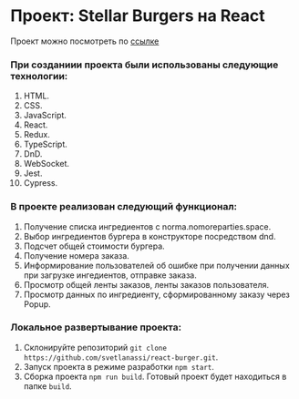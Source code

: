 # Проект: Stellar Burgers на React

  Проект можно посмотреть по [ссылке](https://svetlanassi.github.io/react-burger/)

### При созданиии проекта были использованы следующие технологии:

1. HTML.
2. CSS.
3. JavaScript.
4. React.
5. Redux.
6. TypeScript.
7. DnD.
8. WebSocket.
9. Jest.
10. Cypress.

### В проекте реализован следующий функционал:

1. Получение списка ингредиентов с norma.nomoreparties.space.
2. Выбор ингредиентов бургера в конструкторе посредством dnd.
3. Подсчет общей стоимости бургера.
4. Получение номера заказа.
5. Информирование пользователей об ошибке при получении данных при загрузке ингедиентов, отправке заказа.
6. Просмотр общей ленты заказов, ленты заказов пользователя.
7. Просмотр данных по ингредиенту, сформированному заказу через Popup.

### Локальное развертывание проекта:

1. Склонируйте репозиторий `git clone https://github.com/svetlanassi/react-burger.git`.
2. Запуск проекта в режиме разработки `npm start`.
3. Сборка проекта `npm run build`. Готовый проект будет находиться в папке `build`.
